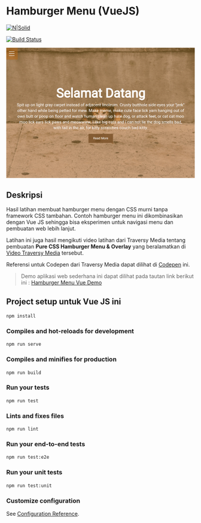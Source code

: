 # Hamburger Menu (VueJS)

[![N|Solid](https://cldup.com/dTxpPi9lDf.thumb.png)](https://nodesource.com/products/nsolid)

[![Build Status](https://travis-ci.org/joemccann/dillinger.svg?branch=master)](https://travis-ci.org/joemccann/dillinger)


![PreviewGambar](https://raw.githubusercontent.com/html-css-eksperimen/HamburgerMenuCSS/master/preview1.png)


## Deskripsi

Hasil latihan membuat hamburger menu dengan CSS murni tanpa framework CSS tambahan. Contoh hamburger menu ini dikombinasikan dengan Vue JS sehingga bisa eksperimen untuk navigasi menu dan pembuatan web lebih lanjut.

Latihan ini juga hasil mengikuti video latihan dari Traversy Media tentang pembuatan **Pure CSS Hamburger Menu & Overlay** yang beralamatkan di [Video Traversy Media](https://www.youtube.com/watch?v=DZg6UfS5zYg) tersebut.

Referensi untuk Codepen dari Traversy Media dapat dilihat di [Codepen](https://codepen.io/bradtraversy/pen/vMGBjQ) ini.


> Demo aplikasi web sederhana ini dapat dilihat pada tautan link berikut ini : 
> [Hamburger Menu Vue Demo](https://html-css-eksperimen.github.io/DemoHamburgerMenuVue/#/)


## Project setup untuk Vue JS ini
```
npm install
```

### Compiles and hot-reloads for development
```
npm run serve
```

### Compiles and minifies for production
```
npm run build
```

### Run your tests
```
npm run test
```

### Lints and fixes files
```
npm run lint
```

### Run your end-to-end tests
```
npm run test:e2e
```

### Run your unit tests
```
npm run test:unit
```

### Customize configuration
See [Configuration Reference](https://cli.vuejs.org/config/).

